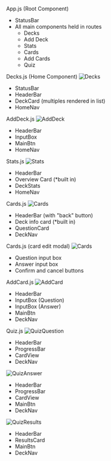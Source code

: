 App.js (Root Component)
  - StatusBar
  - All main components held in routes
    - Decks
    - Add Deck
    - Stats
    - Cards
    - Add Cards
    - Quiz

Decks.js (Home Component)
![Decks](/planning/photos/my_mockup/Decks_components.png)
- StatusBar
- HeaderBar
- DeckCard (multiples rendered in list)
- HomeNav

AddDeck.js
![AddDeck](/planning/photos/my_mockup/AddDeck_components.png)
- HeaderBar
- InputBox
- MainBtn
- HomeNav

Stats.js
![Stats](/planning/photos/my_mockup/Stats_components.png)
- HeaderBar
- Overview Card (*built in)
- DeckStats
- HomeNav

Cards.js
![Cards](/planning/photos/my_mockup/Cards_components.png)
- HeaderBar (with "back" button)
- Deck info card (*built in)
- QuestionCard
- DeckNav

Cards.js (card edit modal)
![Cards](/planning/photos/my_mockup/CardEdit_components.png)
- Question input box
- Answer input box
- Confirm and cancel buttons

AddCard.js
![AddCard](/planning/photos/my_mockup/AddCard_components.png)
- HeaderBar
- InputBox (Question)
- InputBox (Answer)
- MainBtn
- DeckNav

Quiz.js
![QuizQuestion](/planning/photos/my_mockup/QuizQuestion_components.png)
- HeaderBar
- ProgressBar
- CardView
- DeckNav

![QuizAnswer](/planning/photos/my_mockup/QuizAnswer_components.png)
- HeaderBar
- ProgressBar
- CardView
- MainBtn
- DeckNav

![QuizResults](/planning/photos/my_mockup/QuizResults_components.png)
- HeaderBar
- ResultsCard
- MainBtn
- DeckNav